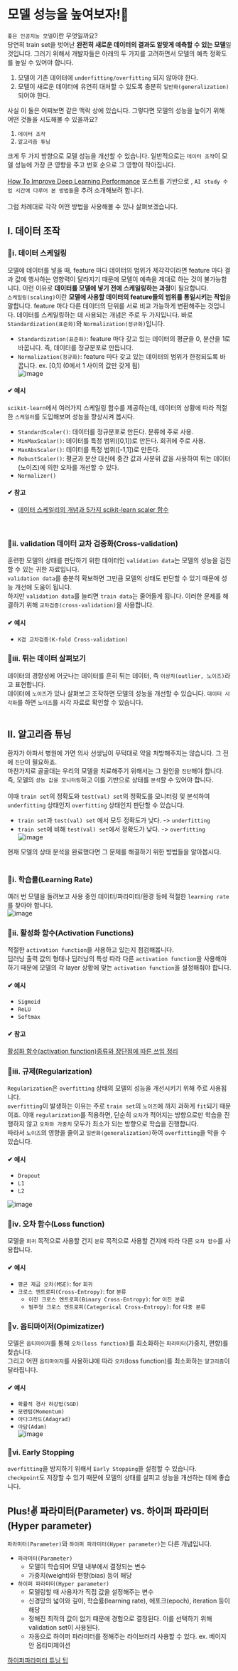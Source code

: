 # 모델 성능을 높여보자!🎈
`좋은 인공지능 모델`이란 무엇일까요? <br>
당연히 train set을 벗어난 **완전히 새로운 데이터의 결과도 알맞게 예측할 수 있는 모델**일 것입니다. 그러기 위해서 개발자들은 아래의 두 가지를 고려하면서 모델의 예측 정확도를 높일 수 있어야 합니다.<br>
1. 모델이 기존 데이터에 `underfitting/overfitting` 되지 않아야 한다.
2. 모델이 새로운 데이터에 유연히 대처할 수 있도록 충분히 `일반화(generalization)` 되어야 한다. <br>

사실 이 둘은 어찌보면 같은 맥락 상에 있습니다. 그렇다면 모델의 성능을 높이기 위해 어떤 것들을 시도해볼 수 있을까요? <br>

1. `데이터 조작`
2. `알고리즘 튜닝` <br>

크게 두 가지 방향으로 모델 성능을 개선할 수 있습니다. 일반적으로는 `데이터 조작`이 모델 성능에 가장 큰 영향을 주고 번호 순으로 그 영향이 작아집니다. <br>
<br>
[How To Improve Deep Learning Performance](https://machinelearningmastery.com/improve-deep-learning-performance/) 포스트를 기반으로 , `AI study 수업 시간에 다루어 본 방법들`을 추려 소개해보려 합니다. <br>
<br>
그럼 차례대로 각각 어떤 방법을 사용해볼 수 있나 살펴보겠습니다.

## Ⅰ. 데이터 조작
### 🔻ⅰ. 데이터 스케일링
모델에 데이터를 넣을 때, feature 마다 데이터의 범위가 제각각이라면 feature 마다 결과 값에 행사하는 영향력이 달라지기 때문에 모델이 예측을 제대로 하는 것이 불가능합니다. 이런 이유로 **데이터를 모델에 넣기 전에 스케일링하는 과정**이 필요합니다. <br>
`스케일링(scaling)`이란 **모델에 사용할 데이터의 feature들의 범위를 통일시키는 작업**을 말합니다. feature 마다 다른 데이터의 단위를 서로 비교 가능하게 변환해주는 것입니다. 데이터를 스케일링하는 데 사용되는 개념은 주로 두 가지입니다. 바로 `Standardization(표준화)`와 `Normalization(정규화)`입니다.
- `Standardization(표준화)`: feature 마다 갖고 있는 데이터의 평균을 0, 분산을 1로 바꿉니다. 즉, 데이터를 정규분포로 만듭니다.
- `Normalization(정규화)`: feature 마다 갖고 있는 데이터의 범위가 한정되도록 바꿉니다. ex. [0,1] (0에서 1 사이의 값만 갖게 됨) <br>
![image](https://user-images.githubusercontent.com/78032658/152022273-75363d5d-46e3-4d8f-9971-59dd60e86691.png)

#### ✔ 예시
`scikit-learn`에서 여러가지 스케일링 함수를 제공하는데, 데이터의 상황에 따라 적절한 `스케일러`를 도입해보며 성능을 향상시켜 봅시다.
- `StandardScaler()`: 데이터를 정규분포로 만든다. 분류에 주로 사용.
- `MinMaxScalar()`: 데이터를 특정 범위([0,1])로 만든다. 회귀에 주로 사용.
- `MaxAbsScaler()`: 데이터를 특정 범위([-1,1])로 만든다. 
- `RobustScaler()`: 평균과 분산 대신에 중간 값과 사분위 값을 사용하여 튀는 데이터(노이즈)에 의한 오차를 개선할 수 있다.
- `Normalizer()` <br>


#### ✔ 참고
- [데이터 스케일리의 개념과 5가지 scikit-learn scaler 함수](https://wooono.tistory.com/96) <br>
<br>

### 🔻ⅱ. validation 데이터 교차 검증화(Cross-validation)
훈련한 모델의 상태를 판단하기 위한 데이터인 `validation data`는 모델의 성능을 검진할 수 있는 귀한 자료입니다. <br>
`validation data`를 충분히 확보하면 그만큼 모델의 상태도 판단할 수 있기 때문에 성능 개선에 도움이 됩니다. <br>
하지만 `validation data`를 늘리면 `train data`는 줄어들게 됩니다. 이러한 문제를 해결하기 위해 `교차검증(cross-validation)`을 사용합니다.<br>
#### ✔ 예시
- `K겹 교차검증(K-fold Cross-validation)`


### 🔻ⅲ. 튀는 데이터 살펴보기
데이터의 경향성에 어긋나는 데이터를 흔히 튀는 데이터, 즉 `이상치(outlier, 노이즈)`라고 표현합니다. <br>
데이터에 `노이즈`가 있나 살펴보고 조작하면 모델의 성능을 개선할 수 있습니다. `데이터 시각화`를 하면 `노이즈`를 시각 자료로 확인할 수 있습니다. <br>
<br>


## Ⅱ. 알고리즘 튜닝
환자가 아파서 병원에 가면 의사 선생님이 무턱대로 약을 처방해주지는 않습니다. 그 전에 `진단`이 필요하죠. <br>
마찬가지로 골골대는 우리의 모델을 치료해주기 위해서는 그 원인을 `진단`해야 합니다. 즉, 모델의 `성능 값을 모니터링`하고 이를 기반으로 상태를 `분석`할 수 있어야 합니다. <br>
<br>
이때 `train set`의 정확도와 `test(val) set`의 정확도를 모니터링 및 분석하여 `underfitting` 상태인지 `overfitting` 상태인지 판단할 수 있습니다.<br>
  - `train set`과 `test(val) set` 에서 모두 정확도가 낮다. -> `underfitting`
  - `train set`에 비해 `test(val) set`에서 정확도가 낮다. -> `overfitting` <br>
  ![image](https://user-images.githubusercontent.com/78032658/152030055-c8304471-313f-4cc6-8864-4bec9cffb37b.png)


현재 모델의 상태 분석을 완료했다면 그 문제를 해결하기 위한 방법들을 알아봅시다.<br>
<br>
### 🔻ⅰ. 학습률(Learning Rate)
여러 번 모델을 돌려보고 사용 중인 데이터/파라미터/환경 등에 적절한 `learning rate`를 찾아야 합니다. <br>
![image](https://user-images.githubusercontent.com/78032658/152038518-4b805314-a876-46d2-b3d0-5b8ceba3bb5a.png)


### 🔻ⅱ. 활성화 함수(Activation Functions)
적절한 `activation function`을 사용하고 있는지 점검해봅니다. <br>
딥러닝 출력 값의 형태나 딥러닝의 특성 따라 다른 `activation function`을 사용해야 하기 때문에 모델의 각 layer 상황에 맞는 `activation function`을 설정해줘야 합니다.
#### ✔ 예시

- `Sigmoid`
- `ReLU`
- `Softmax` <br>


#### ✔ 참고
[활성화 함수(activation function)종류와 장단점에 따른 쓰임 정리](https://ganghee-lee.tistory.com/32) <br>


### 🔻ⅲ. 규제(Regularization)
`Regularization`은 `overfitting` 상태의 모델의 성능을 개선시키기 위해 주로 사용됩니다.<br>
`overfitting`이 발생하는 이유는 주로 `train set`의 `노이즈`에 까지 과하게 `fit`되기 때문이죠. 이때 `regularization`를 적용하면, 단순히 `오차`가 적어지는 방향으로만 학습을 진행하지 않고 `오차와 가중치` 모두가 최소가 되는 방향으로 학습을 진행합니다.<br>
따라서 `노이즈`의 영향을 줄이고 `일반화(generalization)`하여 `overfitting`을 막을 수 있습니다.
#### ✔ 예시

- `Dropout`
- `L1`
- `L2` <br>

![image](https://user-images.githubusercontent.com/78032658/152031297-781f3e3c-4ff4-4c0b-95dc-860e7522afb2.png)


### 🔻ⅳ. 오차 함수(Loss function)
모델을 `회귀` 목적으로 사용할 건지 `분류` 목적으로 사용할 건지에 따라 다른 `오차 함수`를 사용합니다. <br>
#### ✔ 예시

- `평균 제곱 오차(MSE)`: for `회귀`
- `크로스 엔트로피(Cross-Entropy)`: for `분류`
  - `이진 크로스 엔트로피(Binary Cross-Entropy)`: for `이진 분류`
  - `범주형 크로스 엔트로피(Categorical Cross-Entropy)`: for `다중 분류` <br>


### 🔻ⅴ. 옵티마이저(Opimizatizer)
모델은 `옵티마이저`를 통해 `오차(loss function)`를 최소화하는 `파라미터`(가중치, 편향)를 찾습니다. <br>
그리고 어떤 `옵티마이저`를 사용하냐에 따라 `오차`(loss function)를 최소화하는 `알고리즘`이 달라집니다.<br>
#### ✔ 예시

- `확률적 경사 하강법(SGD)`
- `모멘텀(Momentum)`
- `아다그라드(Adagrad)`
- `아담(Adam)` <br>
![image](https://user-images.githubusercontent.com/78032658/152046113-0df563d7-fcae-4da5-a186-13bde9e88e14.png)


### 🔻ⅵ. Early Stopping
`overfitting`을 방지하기 위해서 `Early Stopping`을 설정할 수 있습니다.<br>
`checkpoint`도 저장할 수 있기 때문에 모델의 상태를 살피고 성능을 개선하는 데에 좋습니다.<br>





## Plus!✌ 파라미터(Parameter) vs. 하이퍼 파라미터(Hyper parameter)
`파라미터(Parameter)`와 `하이퍼 파라미터(Hyper parameter)`는 다른 개념입니다.
- `파라미터(Parameter)`
  - 모델이 학습되며 모델 내부에서 결정되는 변수
  - 가중치(weight)와 편향(bias) 등이 해당
- `하이퍼 파라미터(Hyper parameter)`
  - 모델링할 때 사용자가 직접 값을 설정해주는 변수
  - 신경망의 넓이와 깊이, 학습률(learning rate), 에포크(epoch), iteration 등이 해당
  - 정해진 최적의 값이 없기 때문에 경험으로 결정된다. 이를 선택하기 위해 validation set이 사용된다.
  - 자동으로 하이퍼 파라미터를 정해주는 라이브러리 사용할 수 있다. ex. 베이지안 옵티미제이션 <br>

[하이퍼파라미터 튜닝 팁](https://machinelearningmastery.com/grid-search-hyperparameters-deep-learning-models-python-keras/)
